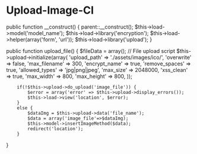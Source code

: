 # Upload-Image-CI


public function __construct() {
		parent::__construct();
		$this->load->model('model_name');
		$this->load->library('encryption');
		$this->load->helper(array('form', 'url'));
		$this->load->library('upload');
	}
 
public function upload_file() {
  $fileData = array();
        // File upload script
            $this->upload->initialize(array(
            'upload_path' => './assets/images/ico/',
            'overwrite' => false,
            'max_filename' => 300,
            'encrypt_name' => true,
            'remove_spaces' => true,
            'allowed_types' => 'jpg|png|jpeg',
            'max_size' => 2048000,
            'xss_clean' => true,
            'max_width' => 800,
            'max_height' => 800,
        ));

        if(!$this->upload->do_upload('image_file')) {
	        $error = array('error' => $this->upload->display_errors());
	        $this->load->view('location', $error);
        }
        else {
            $dataImg = $this->upload->data('file_name');
            $data = array('image_file'=>$dataImg);
            $this->model->insertImageMethod($data);
            redirect('location');
        }
}
